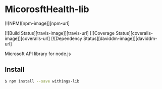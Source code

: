 # MicorosftHealth-lib
[![NPM][npm-image]][npm-url]

[![Build Status][travis-image]][travis-url]
[![Coverage Status][coveralls-image]][coveralls-url]
[![Dependency Status][daviddm-image]][daviddm-url]

Microsoft API library for node.js


## Install

```sh
$ npm install --save withings-lib
```
